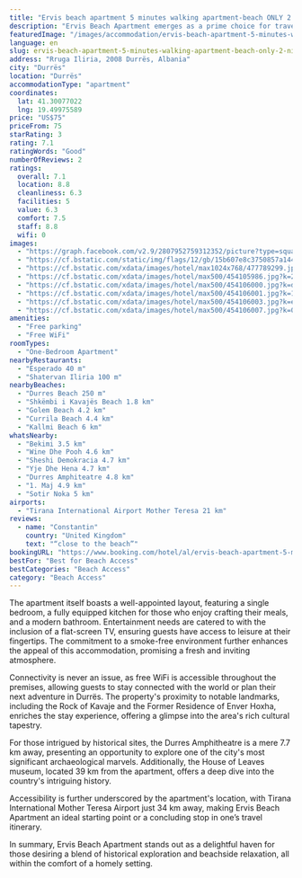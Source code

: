 ```yaml
---
title: "Ervis beach apartment 5 minutes walking apartment-beach ONLY 2 NIGHS ORE MORE"
description: "Ervis Beach Apartment emerges as a prime choice for travelers seeking a serene getaway, merely a five-minute stroll from the pristine shores of Durrës."
featuredImage: "/images/accommodation/ervis-beach-apartment-5-minutes-walking-apartment-beach-only-2-nighs-ore-more-picture.jpg"
language: en
slug: ervis-beach-apartment-5-minutes-walking-apartment-beach-only-2-nighs-ore-more
address: "Rruga Iliria, 2008 Durrës, Albania"
city: "Durrës"
location: "Durrës"
accommodationType: "apartment"
coordinates:
  lat: 41.30077022
  lng: 19.49975589
price: "US$75"
priceFrom: 75
starRating: 3
rating: 7.1
ratingWords: "Good"
numberOfReviews: 2
ratings:
  overall: 7.1
  location: 8.8
  cleanliness: 6.3
  facilities: 5
  value: 6.3
  comfort: 7.5
  staff: 8.8
  wifi: 0
images:
  - "https://graph.facebook.com/v2.9/2807952759312352/picture?type=square&height=64&width=64"
  - "https://cf.bstatic.com/static/img/flags/12/gb/15b607e8c3750857a144c70857d273e26ac13d66.png"
  - "https://cf.bstatic.com/xdata/images/hotel/max1024x768/477789299.jpg?k=2a6e92f2179a1b71d9ac4f0c6820fa43f247fa20830f7d1b968ca3c9d7a6cd6b&o=&hp=1"
  - "https://cf.bstatic.com/xdata/images/hotel/max500/454105986.jpg?k=2316b807ee9a08b1359283d4b607c1e7ab9eda059598e92ccfa9b40bf6546e19&o=&hp=1"
  - "https://cf.bstatic.com/xdata/images/hotel/max500/454106000.jpg?k=de9be76e17693e9d43cc23acf3908f4816bd9cf6313f22c281165068a28a30ff&o=&hp=1"
  - "https://cf.bstatic.com/xdata/images/hotel/max500/454106001.jpg?k=174dbcda8a822479113cb2e68fea02c6985afede86af352e345e62b447e0ac28&o=&hp=1"
  - "https://cf.bstatic.com/xdata/images/hotel/max500/454106003.jpg?k=e7bbff171c7efa4d9c7b83936a8b65dd24485683ff592ab12af413d8ae5419a4&o=&hp=1"
  - "https://cf.bstatic.com/xdata/images/hotel/max500/454106007.jpg?k=03d60e67a12833d192b2be9d8ee1adb2fe0c1497353c962b8b371f52ef7bc2f0&o=&hp=1"
amenities:
  - "Free parking"
  - "Free WiFi"
roomTypes:
  - "One-Bedroom Apartment"
nearbyRestaurants:
  - "Esperado 40 m"
  - "Shatervan Iliria 100 m"
nearbyBeaches:
  - "Durres Beach 250 m"
  - "Shkëmbi i Kavajës Beach 1.8 km"
  - "Golem Beach 4.2 km"
  - "Currila Beach 4.4 km"
  - "Kallmi Beach 6 km"
whatsNearby:
  - "Bekimi 3.5 km"
  - "Wine Dhe Pooh 4.6 km"
  - "Sheshi Demokracia 4.7 km"
  - "Yje Dhe Hena 4.7 km"
  - "Durres Amphiteatre 4.8 km"
  - "1. Maj 4.9 km"
  - "Sotir Noka 5 km"
airports:
  - "Tirana International Airport Mother Teresa 21 km"
reviews:
  - name: "Constantin"
    country: "United Kingdom"
    text: "“close to the beach”"
bookingURL: "https://www.booking.com/hotel/al/ervis-beach-apartment-5-minutes-walking-beach-apartment.en-gb.html?aid=8035640"
bestFor: "Best for Beach Access"
bestCategories: "Beach Access"
category: "Beach Access"
---
```


The apartment itself boasts a well-appointed layout, featuring a single bedroom, a fully equipped kitchen for those who enjoy crafting their meals, and a modern bathroom. Entertainment needs are catered to with the inclusion of a flat-screen TV, ensuring guests have access to leisure at their fingertips. The commitment to a smoke-free environment further enhances the appeal of this accommodation, promising a fresh and inviting atmosphere.

Connectivity is never an issue, as free WiFi is accessible throughout the premises, allowing guests to stay connected with the world or plan their next adventure in Durrës. The property's proximity to notable landmarks, including the Rock of Kavaje and the Former Residence of Enver Hoxha, enriches the stay experience, offering a glimpse into the area's rich cultural tapestry.

For those intrigued by historical sites, the Durres Amphitheatre is a mere 7.7 km away, presenting an opportunity to explore one of the city's most significant archaeological marvels. Additionally, the House of Leaves museum, located 39 km from the apartment, offers a deep dive into the country's intriguing history.

Accessibility is further underscored by the apartment's location, with Tirana International Mother Teresa Airport just 34 km away, making Ervis Beach Apartment an ideal starting point or a concluding stop in one’s travel itinerary.

In summary, Ervis Beach Apartment stands out as a delightful haven for those desiring a blend of historical exploration and beachside relaxation, all within the comfort of a homely setting.